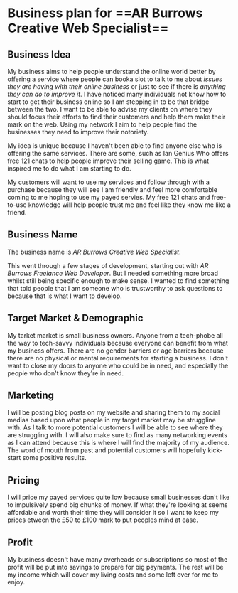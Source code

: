 # Business plan for ==AR Burrows Creative Web Specialist==

## Business Idea

My business aims to help people understand the online world better by offering a service where people can booka slot to talk to me about *issues they are having with their online business* or just to see if there is *anything they can do to improve it*.  I have noticed many individuals not know how to start to get their business online so I am stepping in to be that bridge between the two.  I want to be able to advise my clients on where they should focus their efforts to find their customers and help them make their mark on the web.  Using my network I aim to help people find the businesses they need to improve their notoriety.

My idea is unique because I haven't been able to find anyone else who is offering the same services.  There are some, such as Ian Genius Who offers free 121 chats to help people improve their selling game.  This is what inspired me to do what I am starting to do.

My customers will want to use my services and follow through with a purchase because they will see I am friendly and feel more comfortable coming to me hoping to use my payed servies.  My free 121 chats and free-to-use knowledge will help people trust me and feel like they know me like a friend.

## Business Name

The business name is *AR Burrows Creative Web Specialist*.

This went through a few stages of development, starting out with *AR Burrows Freelance Web Developer*.  But I needed something more broad whilst still being specific enough to make sense.  I wanted to find something that told people that I am someone who is trustworthy to ask questions to because that is what I want to develop.

## Target Market & Demographic

My tarket market is small business owners.  Anyone from a tech-phobe all the way to tech-savvy individuals because everyone can benefit from what my business offers.  There are no gender barriers or age barriers because there are no physical or mental requirements for starting a business.  I don't want to close my doors to anyone who could be in need, and especially the people who don't know they're in need.

## Marketing

I will be posting blog posts on my website and sharing them to my social medias based upon what people in my target market may be struggline with.  As I talk to more potential customers I will be able to see where they are struggling with.  I will also make sure to find as many networking events as I can attend because this is where I will find the majority of my audience.  The word of mouth from past and potential customers will hopefully kick-start some positive results.

## Pricing

I will price my payed services quite low because small businesses don't like to impulsively spend big chunks of money.  If what they're looking at seems affordable and worth their time they will consider it so I want to keep my prices etween the £50 to £100 mark to put peoples mind at ease.

## Profit

My business doesn't have many overheads or subscriptions so most of the profit will be put into savings to prepare for big payments.  The rest will be my income which will cover my living costs and some left over for me to enjoy.
